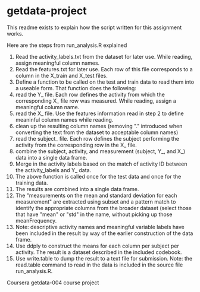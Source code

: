 getdata-project
===============
This readme exists to explain how the script written for this assignment works.

Here are the steps from run_analysis.R explained
1. Read the activity_labels.txt from the dataset for later use. While reading, assign meaningful column names.
2. Read the features.txt for later use. Each row of this file corresponds to a column in the X_train and X_test files.
3. Define a function to be called on the test and train data to read them into a useable form. That function does the following:
  1. read the Y_ file. Each row defines the activity from which the corresponding X_ file row was measured. While reading, assign a meaningful column name.
  2. read the X_ file. Use the features information read in step 2 to define meaninful column names while reading.
  3. clean up the resulting column names (removing "." introduced when converting the text from the dataset to acceptable column names)
  4. read the subject_ file. Each row defines the subject performing the activity from the corresponding row in the X_ file.
  5. combine the subject, activity, and measurement (subject, Y_, and X_) data into a single data frame.
  6. Merge in the activity labels based on the match of activity ID between the activity_labels and Y_ data.
4. The above function is called once for the test data and once for the training data.
5. The results are combined into a single data frame.
6. The "measurements on the mean and standard deviation for each measurement" are extracted using subset and a pattern match to identify the appropriate columns from the broader dataset (select those that have "mean" or "std" in the name, without picking up those meanFrequency.
7. Note: descriptive activity names and meaningful variable labels have been included in the result by way of the earlier construction of the data frame.
8. Use ddply to construct the means for each column per subject per activity. The result is a dataset described in the included codebook.
9. Use write.table to dump the result to a text file for submission. 
   Note: the read.table command to read in the data is included in the source file run_analysis.R.

Coursera getdata-004 course project

